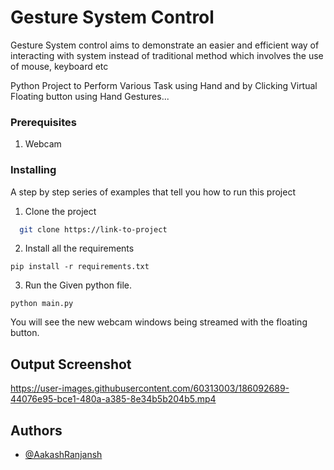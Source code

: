 # Gesture System Control
Gesture System control aims to demonstrate an easier and efficient way of interacting with system instead of traditional method which involves the use of mouse, keyboard etc

Python Project to Perform Various Task using Hand and by Clicking Virtual
Floating button using Hand Gestures...

### Prerequisites

1. Webcam

### Installing

A step by step series of examples that tell you how to run this project

1. Clone the project

```bash
  git clone https://link-to-project
```

2. Install all the requirements

```
pip install -r requirements.txt
```

3. Run the Given python file.
```
python main.py
```

You will see the new webcam windows being streamed with the floating button.

## Output Screenshot

https://user-images.githubusercontent.com/60313003/186092689-44076e95-bce1-480a-a385-8e34b5b204b5.mp4

## Authors

- [@AakashRanjansh](https://github.com/AakashRanjansh)

